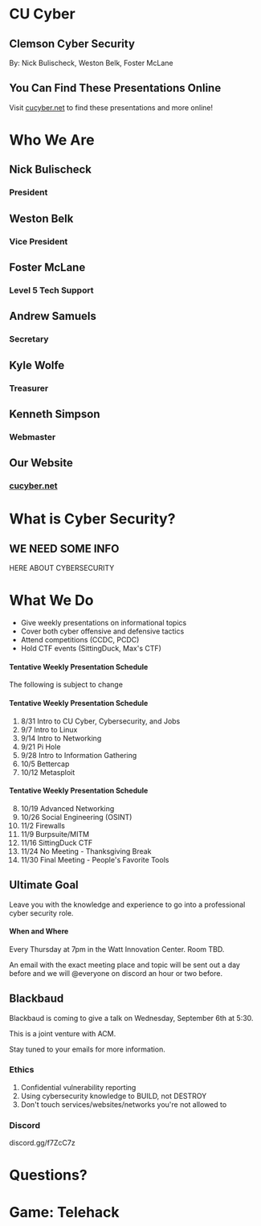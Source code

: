 # CU Cyber
## Clemson Cyber Security

By: Nick Bulischeck, Weston Belk, Foster McLane


## You Can Find These Presentations Online

Visit [cucyber.net](https://cucyber.net/) to find these presentations and more online!



# Who We Are


## Nick Bulischeck
### President


## Weston Belk
### Vice President


## Foster McLane
### Level 5 Tech Support


## Andrew Samuels
### Secretary


## Kyle Wolfe
### Treasurer


## Kenneth Simpson
### Webmaster


## Our Website
### [cucyber.net](https://cucyber.net)



# What is Cyber Security?


## WE NEED SOME INFO

HERE ABOUT CYBERSECURITY



# What We Do

* Give weekly presentations on informational topics
* Cover both cyber offensive and defensive tactics
* Attend competitions (CCDC, PCDC)
* Hold CTF events (SittingDuck, Max's CTF)


#### Tentative Weekly Presentation Schedule
The following is subject to change


#### Tentative Weekly Presentation Schedule
1. 8/31  Intro to CU Cyber, Cybersecurity, and Jobs
2. 9/7   Intro to Linux
3. 9/14  Intro to Networking
4. 9/21  Pi Hole
5. 9/28  Intro to Information Gathering 
6. 10/5  Bettercap
7. 10/12 Metasploit


#### Tentative Weekly Presentation Schedule
8. 10/19 Advanced Networking
9. 10/26 Social Engineering (OSINT)
10. 11/2  Firewalls
11. 11/9  Burpsuite/MITM
12. 11/16 SittingDuck CTF
13. 11/24 No Meeting - Thanksgiving Break
14. 11/30 Final Meeting - People's Favorite Tools


## Ultimate Goal

Leave you with the knowledge and experience to go into a professional cyber security role.



#### When and Where

Every Thursday at 7pm in the Watt Innovation Center. Room TBD.

An email with the exact meeting place and topic will be sent out a day before and we will @everyone on discord an hour or two before.


## Blackbaud

Blackbaud is coming to give a talk on Wednesday, September 6th at 5:30.

This is a joint venture with ACM.

Stay tuned to your emails for more information.



### Ethics

1. Confidential vulnerability reporting
2. Using cybersecurity knowledge to BUILD, not DESTROY
3. Don't touch services/websites/networks you're not allowed to


### Discord

discord.gg/f7ZcC7z



# Questions?



# Game: Telehack
